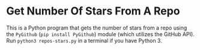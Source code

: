 # Get Number Of Stars From A Repo
This is a Python program that gets the number of stars from a repo using the `PyGithub` (`pip install PyGithub`) module (which utilizes the GitHub API). Run `python3 repos-stars.py` in a terminal if you have Python 3.

